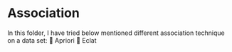 # Association

In this folder, I have tried below mentioned different association technique on a data set:
	Apriori
	Eclat
